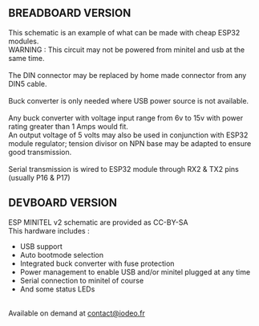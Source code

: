 ## BREADBOARD VERSION
This schematic is an example of what can be made with cheap ESP32 modules.
<br>WARNING : This circuit may not be powered from minitel and usb at the same time.
<br><br>The DIN connector may be replaced by home made connector from any DIN5 cable.
<br><br>Buck converter is only needed where USB power source is not available.
<br><br>Any buck converter with voltage input range from 6v to 15v with power rating greater than 1 Amps would fit.
<br>An output voltage of 5 volts may also be used in conjunction with ESP32 module regulator; tension divisor on NPN base may be adapted to ensure good transmission.
<br><br>Serial transmission is wired to ESP32 module through RX2 & TX2 pins (usually P16 & P17)

## DEVBOARD VERSION
ESP MINITEL v2 schematic are provided as CC-BY-SA
<br>This hardware includes :
* USB support
* Auto bootmode selection
* Integrated buck converter with fuse protection
* Power management to enable USB and/or minitel plugged at any time
* Serial connection to minitel of course
* And some status LEDs

<br>Available on demand at [contact@iodeo.fr](mailto:contact@iodeo.fr)
